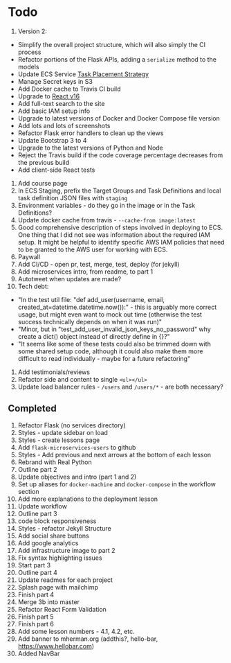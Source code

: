 # Todo

1. Version 2:
  - Simplify the overall project structure, which will also simply the CI process
  - Refactor portions of the Flask APIs, adding a `serialize` method to the models
  - Update ECS Service [Task Placement Strategy](http://docs.aws.amazon.com/AmazonECS/latest/developerguide/task-placement-strategies.html)
  - Manage Secret keys in S3
  - Add Docker cache to Travis CI build
  - Upgrade to [React v16](https://reactjs.org/blog/2017/09/26/react-v16.0.html)
  - Add full-text search to the site
  - Add basic IAM setup info
  - Upgrade to latest versions of Docker and Docker Compose file version
  - Add lots and lots of screenshots
  - Refactor Flask error handlers to clean up the views
  - Update Bootstrap 3 to 4
  - Upgrade to the latest versions of Python and Node
  - Reject the Travis build if the code coverage percentage decreases from the previous build
  - Add client-side React tests
1. Add course page
1. In ECS Staging, prefix the Target Groups and Task Definitions and local task definition JSON files with `staging`
1. Environment variables - do they go in the image or in the Task Definitions?
1. Update docker cache from travis - `--cache-from image:latest`
1. Good comprehensive description of steps involved in deploying to ECS.
One thing that I did not see was information about the required IAM setup. It might be helpful to identify specific AWS IAM policies that need to be granted to the AWS user for working with ECS.
1. Paywall
1. Add CI/CD - open pr, test, merge, test, deploy (for jekyll)
1. Add microservices intro, from readme, to part 1
1. Autotweet when updates are made?
1. Tech debt:
  - "In the test util file: "def add_user(username, email, created_at=datetime.datetime.now()):" - this is arguably more correct usage, but might even want to mock out time (otherwise the test success technically depends on when it was run)"
  - "Minor, but in "test_add_user_invalid_json_keys_no_password" why create a dict() object instead of directly define in {}?"
  - "It seems like some of these tests could also be trimmed down with some shared setup code, although it could also make them more difficult to read individually - maybe for a future refactoring"
1. Add testimonials/reviews
1. Refactor side and content to single `<ul></ul>`
1. Update load balancer rules - `/users` and `/users/*` - are both necessary?

## Completed

1. Refactor Flask (no services directory)
1. Styles - update sidebar on load
1. Styles - create lessons page
1. Add `flask-microservices-users` to github
1. Styles - Add previous and next arrows at the bottom of each lesson
1. Rebrand with Real Python
1. Outline part 2
1. Update objectives and intro (part 1 and 2)
1. Set up aliases for `docker-machine` and `docker-compose` in the workflow section
1. Add more explanations to the deployment lesson
1. Update workflow
1. Outline part 3
1. code block responsiveness
1. Styles - refactor Jekyll Structure
1. Add social share buttons
1. Add google analytics
1. Add infrastructure image to part 2
1. Fix syntax highlighting issues
1. Start part 3
1. Outline part 4
1. Update readmes for each project
1. Splash page with mailchimp
1. Finish part 4
1. Merge 3b into master
1. Refactor React Form Validation
1. Finish part 5
1. Finish part 6
1. Add some lesson numbers - 4.1, 4.2, etc.
1. Add banner to mherman.org (addthis?, hello-bar, https://www.hellobar.com)
1. Added NavBar
